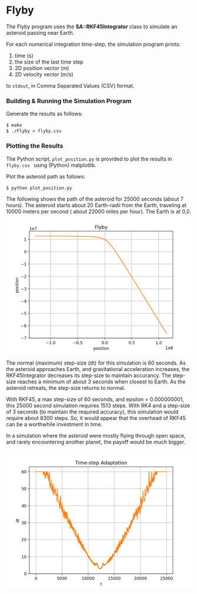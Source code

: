 # Flyby

The Flyby program uses the **SA::RKF45Integrator** class to simulate
an asteroid passing near Earth.

For each numerical integration time-step, the simulation program prints:

1. time (s)
2. the size of the last time step
2. 2D position vector (m)
3. 2D velocity vector (m/s)

to ```stdout```, in Comma Separated Values (CSV) format.

### Building & Running the Simulation Program

Generate the results as follows:

```
$ make
$ ./Flyby > flyby.csv
```
### Plotting the Results
The Python script, ```plot_position.py``` is provided to plot the results
in ```flyby.csv ``` using (Python) matplotlib.

Plot the asteroid path as follows:

```
$ python plot_position.py
```
The following shows the path of the asteroid for 25000 seconds (about 7 hours).
The asteroid starts about 20 Earth-radii from the Earth, traveling at 10000 meters per second ( about 22000 miles per hour). The Earth is at 0,0.
![Orbit](images/Figure_1.png)

The normal (maximum) step-size (dt) for this simulation is 60 seconds. As the asteroid approaches Earth, and gravitational acceleration increases, the RKF45Integrator decreases its step-size to maintain accurancy. The step-size reaches a minimum of about 3 seconds when closest to Earth. As the asteroid retreats, the step-size returns to normal.

With RKF45, a max step-size of 60 seconds, and epsilon = 0.000000001, this 25000 second simulation requires 1513 steps. With RK4 and a step-size of 3 seconds (to maintain the required accuracy), this simulation would require about 8300 steps. So, it would appear that the overhead of RKF45 can be a worthwhile investment in time.

In a simulation where the asteroid were mostly flying through open space, and rarely encountering another planet, the payoff would be much bigger.

![Orbit](images/Figure_2.png)


